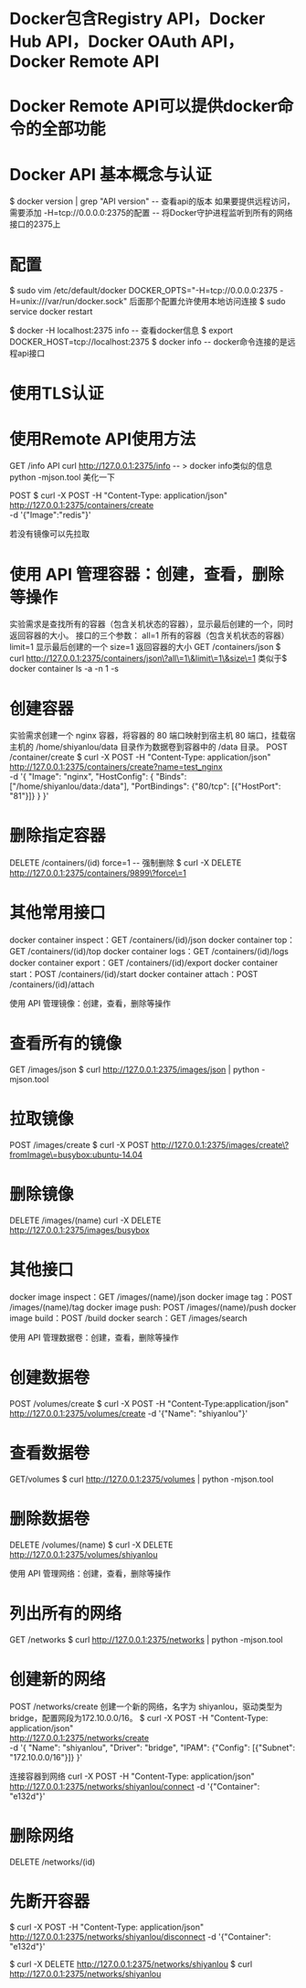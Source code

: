 # Docker包含Registry API，Docker Hub API，Docker OAuth API，Docker Remote API

# Docker Remote API可以提供docker命令的全部功能
# Docker API 基本概念与认证
$ docker version | grep "API version" -- 查看api的版本
如果要提供远程访问，需要添加
-H=tcp://0.0.0.0:2375的配置 -- 将Docker守护进程监听到所有的网络接口的2375上

# 配置
$ sudo vim /etc/default/docker
DOCKER_OPTS="-H=tcp://0.0.0.0:2375 -H=unix:///var/run/docker.sock"
后面那个配置允许使用本地访问连接
$ sudo service docker restart

$ docker -H localhost:2375 info -- 查看docker信息
$ export DOCKER_HOST=tcp://localhost:2375
$ docker info -- docker命令连接的是远程api接口

# 使用TLS认证


# 使用Remote API使用方法
GET /info API
curl http://127.0.0.1:2375/info -- > docker info类似的信息
python -mjson.tool 美化一下

POST
$ curl -X POST -H "Content-Type: application/json" \
http://127.0.0.1:2375/containers/create \
-d '{"Image":"redis"}'

若没有镜像可以先拉取




# 使用 API 管理容器：创建，查看，删除等操作

实验需求是查找所有的容器（包含关机状态的容器），显示最后创建的一个，同时返回容器的大小。
接口的三个参数：
	all=1 所有的容器（包含关机状态的容器）
	limit=1 显示最后创建的一个
	size=1 返回容器的大小
GET /containers/json
$ curl http://127.0.0.1:2375/containers/json\?all\=1\&limit\=1\&size\=1
类似于$ docker container ls -a -n 1 -s


# 创建容器
实验需求创建一个 nginx 容器，将容器的 80 端口映射到宿主机 80 端口，挂载宿主机的 /home/shiyanlou/data 目录作为数据卷到容器中的 /data 目录。
POST /container/create
$ curl -X POST -H "Content-Type: application/json" \
http://127.0.0.1:2375/containers/create?name=test_nginx \
-d '{
    "Image": "nginx",
    "HostConfig": {
        "Binds": ["/home/shiyanlou/data:/data"],
        "PortBindings": {"80/tcp": [{"HostPort": "81"}]}
    }
}'
# 删除指定容器
DELETE /containers/(id)
force=1 -- 强制删除
$ curl -X DELETE http://127.0.0.1:2375/containers/9899\?force\=1


# 其他常用接口
docker container inspect：GET /containers/(id)/json
docker container top：GET /containers/(id)/top
docker container logs：GET /containers/(id)/logs
docker container export：GET /containers/(id)/export
docker container start：POST /containers/(id)/start
docker container attach：POST /containers/(id)/attach


使用 API 管理镜像：创建，查看，删除等操作
# 查看所有的镜像
GET /images/json
$ curl http://127.0.0.1:2375/images/json | python -mjson.tool

# 拉取镜像
POST /images/create
$ curl -X POST http://127.0.0.1:2375/images/create\?fromImage\=busybox:ubuntu-14.04
# 删除镜像
DELETE /images/(name)
curl -X DELETE http://127.0.0.1:2375/images/busybox
# 其他接口
docker image inspect：GET /images/(name)/json
docker image tag：POST /images/(name)/tag
docker image push: POST /images/(name)/push
docker image build：POST /build
docker search：GET /images/search


使用 API 管理数据卷：创建，查看，删除等操作
# 创建数据卷
POST /volumes/create
$ curl -X POST -H "Content-Type:application/json" http://127.0.0.1:2375/volumes/create -d '{"Name": "shiyanlou"}'
# 查看数据卷
GET/volumes
$ curl http://127.0.0.1:2375/volumes | python -mjson.tool
# 删除数据卷
DELETE /volumes/(name)
$ curl -X DELETE http://127.0.0.1:2375/volumes/shiyanlou


使用 API 管理网络：创建，查看，删除等操作
# 列出所有的网络
GET /networks
$ curl http://127.0.0.1:2375/networks | python -mjson.tool
# 创建新的网络
POST /networks/create
创建一个新的网络，名字为 shiyanlou，驱动类型为bridge，配置网段为172.10.0.0/16。
$ curl -X POST -H "Content-Type: application/json" \
http://127.0.0.1:2375/networks/create \
-d '{
    "Name": "shiyanlou",
    "Driver": "bridge",
    "IPAM": {"Config": [{"Subnet": "172.10.0.0/16"}]}
}'

连接容器到网络
curl -X POST -H "Content-Type: application/json" http://127.0.0.1:2375/networks/shiyanlou/connect -d '{"Container": "e132d"}'

# 删除网络
DELETE /networks/(id)
# 先断开容器
$ curl -X POST -H "Content-Type: application/json" http://127.0.0.1:2375/networks/shiyanlou/disconnect -d '{"Container": "e132d"}'

$ curl -X DELETE http://127.0.0.1:2375/networks/shiyanlou
$ curl http://127.0.0.1:2375/networks/shiyanlou